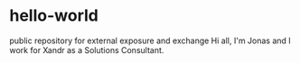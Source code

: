 # hello-world
public repository for external exposure and exchange
Hi all,
I'm Jonas and I work for Xandr as a Solutions Consultant.

